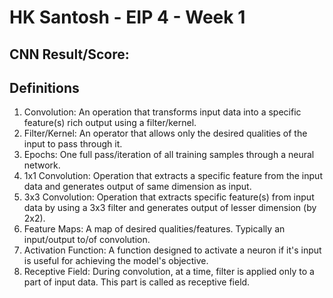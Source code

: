 # HK Santosh - EIP 4 - Week 1

## CNN Result/Score: 

## Definitions
1. Convolution: An operation that transforms input data into a specific feature(s) rich output using a filter/kernel.
2. Filter/Kernel: An operator that allows only the desired qualities of the input to pass through it.
3. Epochs: One full pass/iteration of all training samples through a neural network.
4. 1x1 Convolution: Operation that extracts a specific feature from the input data and generates output of same dimension as input.
5. 3x3 Convolution: Operation that extracts specific feature(s) from input data by using a 3x3 filter and generates output of lesser dimension (by 2x2).
6. Feature Maps: A map of desired qualities/features. Typically an input/output to/of convolution.
7. Activation Function: A function designed to activate a neuron if it's input is useful for achieving the model's objective.
8. Receptive Field: During convolution, at a time, filter is applied only to a part of input data. This part is called as receptive field.
